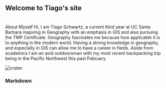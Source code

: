## Welcome to Tiago's site

# 
About Myself
Hi, I am Tiago Schwartz, a current third year at UC Santa Barbara majoring in Geography with an emphasis in GIS and also pursuing the TMP Certificate. Geography fascinates me because how applicable it is to anything in the modern world. Having a strong knowledge in geography, and especially in GIS can allow me to have a career in fields. Aside from academics I am an avid outdoorsman with my most recent backpacking trip being in the Pacific Northwest this past February. 

![crater](https://user-images.githubusercontent.com/69222044/110704936-83c3c200-81aa-11eb-9c41-895340c64247.JPG)
### Markdown


